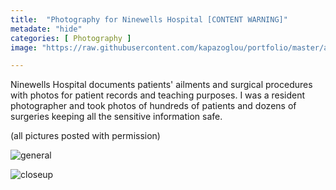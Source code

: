 ```yaml
---
title:  "Photography for Ninewells Hospital [CONTENT WARNING]"
metadate: "hide"
categories: [ Photography ]
image: "https://raw.githubusercontent.com/kapazoglou/portfolio/master/assets/images/item/pht_1.png"

---
```


Ninewells Hospital documents patients' ailments and surgical procedures with photos for patient records and teaching purposes. I was a resident photographer and took photos of hundreds of patients and dozens of surgeries keeping all the sensitive information safe. 

(all pictures posted with permission)

![general](https://raw.githubusercontent.com/kapazoglou/portfolio/master/assets/images/item/pht_3.png)

![closeup](https://raw.githubusercontent.com/kapazoglou/portfolio/master/assets/images/item/pht_10.png)